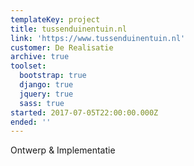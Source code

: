 ```yaml
---
templateKey: project
title: tussenduinentuin.nl
link: 'https://www.tussenduinentuin.nl'
customer: De Realisatie
archive: true
toolset:
  bootstrap: true
  django: true
  jquery: true
  sass: true
started: 2017-07-05T22:00:00.000Z
ended: ''
---
```

Ontwerp & Implementatie
